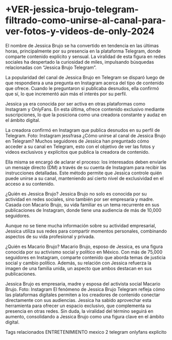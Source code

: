 # +VER-jessica-brujo-telegram-filtrado-como-unirse-al-canal-para-ver-fotos-y-videos-de-only-2024

El nombre de Jessica Brujo se ha convertido en tendencia en las últimas horas, principalmente por su presencia en la plataforma Telegram, donde comparte contenido explícito y sensual. La viralidad de esta figura en redes sociales ha despertado la curiosidad de miles, impulsando búsquedas relacionadas con “Jessica Brujo Telegram”.

La popularidad del canal de Jessica Brujo en Telegram se disparó luego de que respondiera a una pregunta en Instagram acerca del tipo de contenido que ofrece. Cuando le preguntaron si publicaba desnudos, ella confirmó que sí, lo que incrementó aún más el interés por su perfil.

Jessica ya era conocida por ser activa en otras plataformas como Instagram y OnlyFans. En esta última, ofrece contenido exclusivo mediante suscripciones, lo que la posiciona como una creadora constante y audaz en el ámbito digital.

La creadora confirmó en Instagram que publica desnudos en su perfil de Telegram. Foto: Instagram jessfrasa
¿Cómo unirse al canal de Jessica Brujo en Telegram?
Muchos seguidores de Jessica han preguntado cómo acceder a su canal en Telegram, esto con el objetivo de ver las fotos y videos exclusivos y explícitos que publica la creadora de contenido.

Ella misma se encargó de aclarar el proceso: los interesados deben enviarle un mensaje directo (DM) a través de su cuenta de Instagram para recibir las instrucciones detalladas. Este método permite que Jessica controle quién puede unirse a su canal, manteniendo así cierto nivel de exclusividad en el acceso a su contenido.


¿Quién es Jessica Brujo?
Jessica Brujo no solo es conocida por su actividad en redes sociales, sino también por ser empresaria y madre. Casada con Macario Brujo, su vida familiar es un tema recurrente en sus publicaciones de Instagram, donde tiene una audiencia de más de 10,000 seguidores.


Aunque no se tiene mucha información sobre su actividad empresarial, Jessica utiliza sus redes para compartir momentos personales, combinando aspectos de su vida profesional y privada.


¿Quién es Macario Brujo?
Macario Brujo, esposo de Jessica, es una figura conocida por su activismo social y político en México. Con más de 75,000 seguidores en Instagram, comparte contenido que aborda temas de justicia social y cambio político. Además, su relación con Jessica refuerza la imagen de una familia unida, un aspecto que ambos destacan en sus publicaciones.

Jessica Brujo es empresaria, madre y esposa del activista social Macario Brujo. Foto: Instagram
El fenómeno de Jessica Brujo Telegram refleja cómo las plataformas digitales permiten a los creadores de contenido conectar directamente con sus audiencias. Jessica ha sabido aprovechar esta herramienta para ofrecer un espacio exclusivo, que complementa su presencia en otras redes. Sin duda, la viralidad del término seguirá en aumento, consolidando a Jessica Brujo como una figura clave en el ámbito digital.

Tags relacionados
ENTRETENIMIENTO
mexico 2
telegram
onlyfans
explicito
